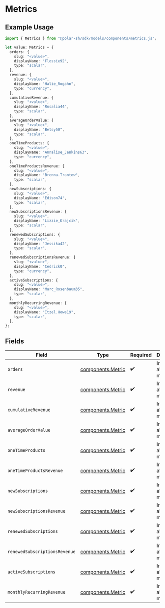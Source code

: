 # Metrics

## Example Usage

```typescript
import { Metrics } from "@polar-sh/sdk/models/components/metrics.js";

let value: Metrics = {
  orders: {
    slug: "<value>",
    displayName: "Flossie92",
    type: "scalar",
  },
  revenue: {
    slug: "<value>",
    displayName: "Halie_Rogahn",
    type: "currency",
  },
  cumulativeRevenue: {
    slug: "<value>",
    displayName: "Rosalia44",
    type: "scalar",
  },
  averageOrderValue: {
    slug: "<value>",
    displayName: "Betsy50",
    type: "scalar",
  },
  oneTimeProducts: {
    slug: "<value>",
    displayName: "Annalise_Jenkins63",
    type: "currency",
  },
  oneTimeProductsRevenue: {
    slug: "<value>",
    displayName: "Brenna.Trantow",
    type: "scalar",
  },
  newSubscriptions: {
    slug: "<value>",
    displayName: "Edison74",
    type: "scalar",
  },
  newSubscriptionsRevenue: {
    slug: "<value>",
    displayName: "Lizzie_Krajcik",
    type: "scalar",
  },
  renewedSubscriptions: {
    slug: "<value>",
    displayName: "Jessika42",
    type: "scalar",
  },
  renewedSubscriptionsRevenue: {
    slug: "<value>",
    displayName: "Cedrick0",
    type: "currency",
  },
  activeSubscriptions: {
    slug: "<value>",
    displayName: "Marc_Rosenbaum35",
    type: "scalar",
  },
  monthlyRecurringRevenue: {
    slug: "<value>",
    displayName: "Itzel.Howe19",
    type: "scalar",
  },
};
```

## Fields

| Field                                                  | Type                                                   | Required                                               | Description                                            |
| ------------------------------------------------------ | ------------------------------------------------------ | ------------------------------------------------------ | ------------------------------------------------------ |
| `orders`                                               | [components.Metric](../../models/components/metric.md) | :heavy_check_mark:                                     | Information about a metric.                            |
| `revenue`                                              | [components.Metric](../../models/components/metric.md) | :heavy_check_mark:                                     | Information about a metric.                            |
| `cumulativeRevenue`                                    | [components.Metric](../../models/components/metric.md) | :heavy_check_mark:                                     | Information about a metric.                            |
| `averageOrderValue`                                    | [components.Metric](../../models/components/metric.md) | :heavy_check_mark:                                     | Information about a metric.                            |
| `oneTimeProducts`                                      | [components.Metric](../../models/components/metric.md) | :heavy_check_mark:                                     | Information about a metric.                            |
| `oneTimeProductsRevenue`                               | [components.Metric](../../models/components/metric.md) | :heavy_check_mark:                                     | Information about a metric.                            |
| `newSubscriptions`                                     | [components.Metric](../../models/components/metric.md) | :heavy_check_mark:                                     | Information about a metric.                            |
| `newSubscriptionsRevenue`                              | [components.Metric](../../models/components/metric.md) | :heavy_check_mark:                                     | Information about a metric.                            |
| `renewedSubscriptions`                                 | [components.Metric](../../models/components/metric.md) | :heavy_check_mark:                                     | Information about a metric.                            |
| `renewedSubscriptionsRevenue`                          | [components.Metric](../../models/components/metric.md) | :heavy_check_mark:                                     | Information about a metric.                            |
| `activeSubscriptions`                                  | [components.Metric](../../models/components/metric.md) | :heavy_check_mark:                                     | Information about a metric.                            |
| `monthlyRecurringRevenue`                              | [components.Metric](../../models/components/metric.md) | :heavy_check_mark:                                     | Information about a metric.                            |